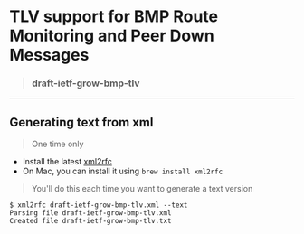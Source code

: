 TLV support for BMP Route Monitoring and Peer Down Messages
===========================================================

> ### draft-ietf-grow-bmp-tlv

- - -

Generating text from xml
------------------------

> One time only

* Install the latest [xml2rfc](https://xml2rfc.tools.ietf.org/)
* On Mac, you can install it using ```brew install xml2rfc```

> You'll do this each time you want to generate a text version

```
$ xml2rfc draft-ietf-grow-bmp-tlv.xml --text
Parsing file draft-ietf-grow-bmp-tlv.xml
Created file draft-ietf-grow-bmp-tlv.txt
```
